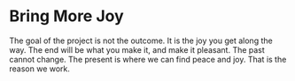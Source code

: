 # Bring More Joy 

The goal of the project is not the outcome. It is the joy you get along the way. The end will be what you make it, and make it pleasant. 
The past cannot change. The present is where we can find peace and joy. That is the reason we work.

